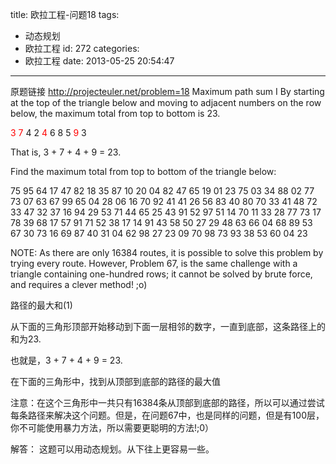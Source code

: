 title: 欧拉工程-问题18
tags:
  - 动态规划
  - 欧拉工程
id: 272
categories:
  - 欧拉工程
date: 2013-05-25 20:54:47
---

原题链接 http://projecteuler.net/problem=18
Maximum path sum I
By starting at the top of the triangle below and moving to adjacent numbers on the row below, the maximum total from top to bottom is 23.

<span style="color:red">3</span>
<span style="color:red">7</span> 4
2 <span style="color:red">4</span> 6
8 5 <span style="color:red">9</span> 3

That is, 3 + 7 + 4 + 9 = 23.

Find the maximum total from top to bottom of the triangle below:

75
95 64
17 47 82
18 35 87 10
20 04 82 47 65
19 01 23 75 03 34
88 02 77 73 07 63 67
99 65 04 28 06 16 70 92
41 41 26 56 83 40 80 70 33
41 48 72 33 47 32 37 16 94 29
53 71 44 65 25 43 91 52 97 51 14
70 11 33 28 77 73 17 78 39 68 17 57
91 71 52 38 17 14 91 43 58 50 27 29 48
63 66 04 68 89 53 67 30 73 16 69 87 40 31
04 62 98 27 23 09 70 98 73 93 38 53 60 04 23

NOTE: As there are only 16384 routes, it is possible to solve this problem by trying every route. However, Problem 67, is the same challenge with a triangle containing one-hundred rows; it cannot be solved by brute force, and requires a clever method! ;o)

路径的最大和(1)

从下面的三角形顶部开始移动到下面一层相邻的数字，一直到底部，这条路径上的和为23.

也就是，3 + 7 + 4 + 9 = 23\. 

在下面的三角形中，找到从顶部到底部的路径的最大值

注意：在这个三角形中一共只有16384条从顶部到底部的路径，所以可以通过尝试每条路径来解决这个问题。但是，在问题67中，也是同样的问题，但是有100层，你不可能使用暴力方法，所以需要更聪明的方法!;0）

解答：
这题可以用动态规划。从下往上更容易一些。